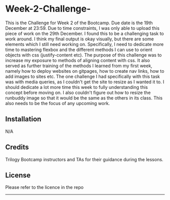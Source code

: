 # Week-2-Challenge-
This is the Challenge for Week 2 of the Bootcamp. Due date is the 19th December at 23:59. Due to time constraints, I was only able to upload this piece of work on the 29th December. I found this to be a challenging task to work around. I think my final output is okay visually, but there are some elements which I still need working on. Specifically, I need to dedicate more time to mastering flexbox and the different methods I can use to orient objects with css (justify-content etc). The purpose of this challenge was to increase my exposure to methods of aligning content with css. It also served as further training of the methods I learned from my first week, namely how to deploy websites on gitpages, how to create nav links, how to add images to sites etc. The one challenge I had specifically with this task was with media queries, as I couldn't get the site to resize as I wanted it to. I should dedicate a lot more time this week to fully understanding this concept before moving on. I also couldn't figure out how to resize the runbuddy image so that it would be the same as the others in its class. This also needs to be the focus of any upcoming work. 



## Installation

N/A

## Credits
Trilogy Bootcamp instructors and TAs for their guidance during the lessons. 

## License

Please refer to the licence in the repo

---